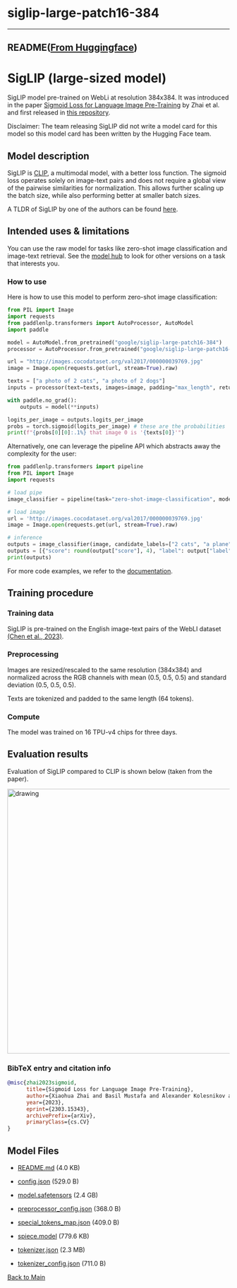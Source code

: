 
# siglip-large-patch16-384
---


## README([From Huggingface](https://huggingface.co/google/siglip-large-patch16-384))



# SigLIP (large-sized model) 

SigLIP model pre-trained on WebLi at resolution 384x384. It was introduced in the paper [Sigmoid Loss for Language Image Pre-Training](https://arxiv.org/abs/2303.15343) by Zhai et al. and first released in [this repository](https://github.com/google-research/big_vision).

Disclaimer: The team releasing SigLIP did not write a model card for this model so this model card has been written by the Hugging Face team.

## Model description

SigLIP is [CLIP](https://huggingface.co/docs/transformers/model_doc/clip), a multimodal model, with a better loss function. The sigmoid loss operates solely on image-text pairs and does not require a global view of the pairwise similarities for normalization. This allows further scaling up the batch size, while also performing better at smaller batch sizes.

A TLDR of SigLIP by one of the authors can be found [here](https://twitter.com/giffmana/status/1692641733459267713).

## Intended uses & limitations

You can use the raw model for tasks like zero-shot image classification and image-text retrieval. See the [model hub](https://huggingface.co/models?search=google/siglip) to look for
other versions on a task that interests you.

### How to use

Here is how to use this model to perform zero-shot image classification:

```python
from PIL import Image
import requests
from paddlenlp.transformers import AutoProcessor, AutoModel
import paddle

model = AutoModel.from_pretrained("google/siglip-large-patch16-384")
processor = AutoProcessor.from_pretrained("google/siglip-large-patch16-384")

url = "http://images.cocodataset.org/val2017/000000039769.jpg"
image = Image.open(requests.get(url, stream=True).raw)

texts = ["a photo of 2 cats", "a photo of 2 dogs"]
inputs = processor(text=texts, images=image, padding="max_length", return_tensors="pd")

with paddle.no_grad():
    outputs = model(**inputs)

logits_per_image = outputs.logits_per_image
probs = torch.sigmoid(logits_per_image) # these are the probabilities
print(f"{probs[0][0]:.1%} that image 0 is '{texts[0]}'")
```

Alternatively, one can leverage the pipeline API which abstracts away the complexity for the user:

```python
from paddlenlp.transformers import pipeline
from PIL import Image
import requests

# load pipe
image_classifier = pipeline(task="zero-shot-image-classification", model="google/siglip-large-patch16-384")

# load image
url = 'http://images.cocodataset.org/val2017/000000039769.jpg'
image = Image.open(requests.get(url, stream=True).raw)

# inference
outputs = image_classifier(image, candidate_labels=["2 cats", "a plane", "a remote"])
outputs = [{"score": round(output["score"], 4), "label": output["label"] } for output in outputs]
print(outputs)
```
For more code examples, we refer to the [documentation](https://huggingface.co/transformers/main/model_doc/siglip.html#).

## Training procedure

### Training data

SigLIP is pre-trained on the English image-text pairs of the WebLI dataset [(Chen et al., 2023)](https://arxiv.org/abs/2209.06794).

### Preprocessing

Images are resized/rescaled to the same resolution (384x384) and normalized across the RGB channels with mean (0.5, 0.5, 0.5) and standard deviation (0.5, 0.5, 0.5).

Texts are tokenized and padded to the same length (64 tokens).

### Compute

The model was trained on 16 TPU-v4 chips for three days.

## Evaluation results

Evaluation of SigLIP compared to CLIP is shown below (taken from the paper).

<img src="https://huggingface.co/datasets/huggingface/documentation-images/resolve/main/transformers/model_doc/siglip_table.jpeg"
alt="drawing" width="600"/>

### BibTeX entry and citation info

```bibtex
@misc{zhai2023sigmoid,
      title={Sigmoid Loss for Language Image Pre-Training}, 
      author={Xiaohua Zhai and Basil Mustafa and Alexander Kolesnikov and Lucas Beyer},
      year={2023},
      eprint={2303.15343},
      archivePrefix={arXiv},
      primaryClass={cs.CV}
}
```



## Model Files

- [README.md](https://paddlenlp.bj.bcebos.com/models/community/google/siglip-large-patch16-384/README.md) (4.0 KB)

- [config.json](https://paddlenlp.bj.bcebos.com/models/community/google/siglip-large-patch16-384/config.json) (529.0 B)

- [model.safetensors](https://paddlenlp.bj.bcebos.com/models/community/google/siglip-large-patch16-384/model.safetensors) (2.4 GB)

- [preprocessor_config.json](https://paddlenlp.bj.bcebos.com/models/community/google/siglip-large-patch16-384/preprocessor_config.json) (368.0 B)

- [special_tokens_map.json](https://paddlenlp.bj.bcebos.com/models/community/google/siglip-large-patch16-384/special_tokens_map.json) (409.0 B)

- [spiece.model](https://paddlenlp.bj.bcebos.com/models/community/google/siglip-large-patch16-384/spiece.model) (779.6 KB)

- [tokenizer.json](https://paddlenlp.bj.bcebos.com/models/community/google/siglip-large-patch16-384/tokenizer.json) (2.3 MB)

- [tokenizer_config.json](https://paddlenlp.bj.bcebos.com/models/community/google/siglip-large-patch16-384/tokenizer_config.json) (711.0 B)


[Back to Main](../../)